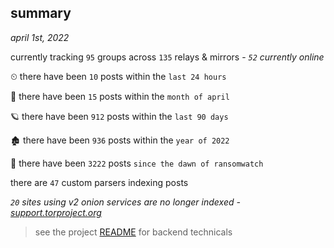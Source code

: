 
## summary
_april 1st, 2022_

currently tracking `95` groups across `135` relays & mirrors - _`52` currently online_

⏲ there have been `10` posts within the `last 24 hours`

🦈 there have been `15` posts within the `month of april`

🪐 there have been `912` posts within the `last 90 days`

🏚 there have been `936` posts within the `year of 2022`

🦕 there have been `3222` posts `since the dawn of ransomwatch`

there are `47` custom parsers indexing posts

_`20` sites using v2 onion services are no longer indexed - [support.torproject.org](https://support.torproject.org/onionservices/v2-deprecation/)_

> see the project [README](https://github.com/thetanz/ransomwatch#ransomwatch--) for backend technicals
